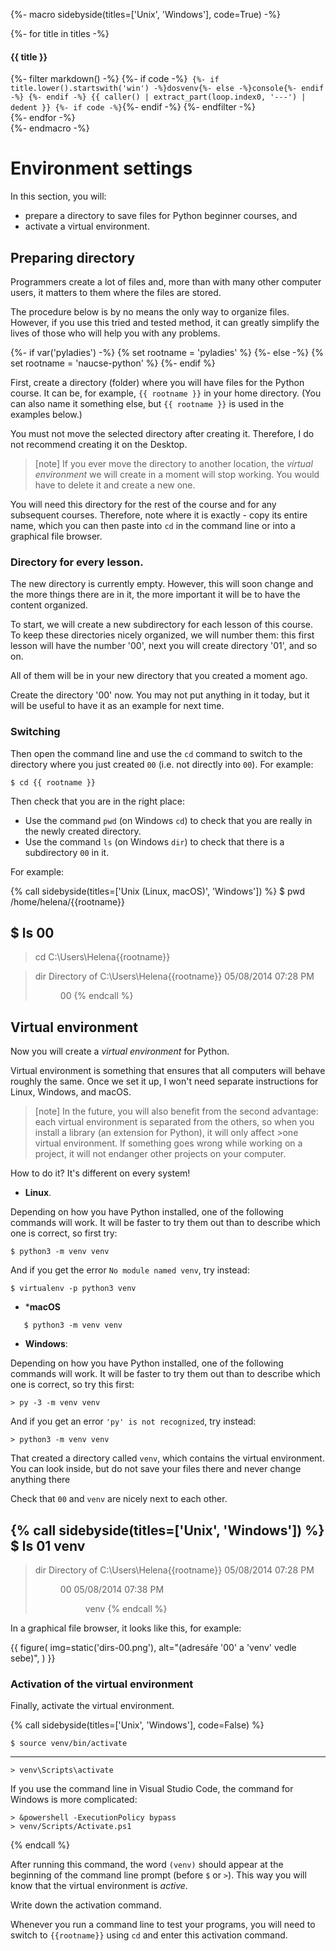 {%- macro sidebyside(titles=['Unix', 'Windows'], code=True) -%}
    <div class="row side-by-side-commands">
        {%- for title in titles -%}
            <div class="col">
                <h4>{{ title }}</h4>
{%- filter markdown() -%}
{%- if code -%}```
    {%- if title.lower().startswith('win') -%}dosvenv{%- else -%}console{%- endif -%}
{%- endif -%}
{{ caller() | extract_part(loop.index0, '---') | dedent }}
{%- if code -%}```{%- endif -%}
{%- endfilter -%}
            </div>
        {%- endfor -%}
    </div>
{%- endmacro -%}

# Environment settings

In this section, you will:
* prepare a directory to save files for Python beginner courses, and
* activate a virtual environment.

## Preparing directory

Programmers create a lot of files and, more than with many other computer users, it matters to them where the files are stored.

The procedure below is by no means the only way to organize files. However, if you use this tried and tested method, it can greatly simplify the lives of those who will help you with any problems.

{%- if var('pyladies') -%}
{% set rootname = 'pyladies' %}
{%- else -%}
{% set rootname = 'naucse-python' %}
{%- endif %}

First, create a directory (folder) where you will have files for the Python course. It can be, for example, `{{ rootname }}` in your home directory. (You can also name it something else, but `{{ rootname }}` is used in the examples below.)

You must not move the selected directory after creating it. Therefore, I do not recommend creating it on the Desktop.

>[note]
>If you ever move the directory to another location, the *virtual environment* we will create in a moment will stop working. You would have to delete it and create a new one.

You will need this directory for the rest of the course and for any subsequent courses. Therefore, note where it is exactly - copy its entire name, which you can then paste into `cd` in the command line or into a graphical file browser.

### Directory for every lesson.

The new directory is currently empty. However, this will soon change and the more things there are in it, the more important it will be to have the content organized.

To start, we will create a new subdirectory for each lesson of this course. To keep these directories nicely organized, we will number them: this first lesson will have the number '00', next you will create directory '01', and so on.

All of them will be in your new directory that you created a moment ago.

Create the directory '00' now. You may not put anything in it today, but it will be useful to have it as an example for next time.

### Switching

Then open the command line and use the `cd` command to switch to the directory where you just created `00` (i.e. not directly into `00`). For example:

 ```console
$ cd {{ rootname }}
```

Then check that you are in the right place:
* Use the command `pwd` (on Windows `cd`) to check that you are really in the newly created directory.
* Use the command `ls` (on Windows `dir`) to check that there is a subdirectory `00` in it.

For example:

{% call sidebyside(titles=['Unix (Linux, macOS)', 'Windows']) %}
$ pwd
/home/helena/{{rootname}}

$ ls
00
---
> cd
C:\Users\Helena\{{rootname}}

> dir
 Directory of C:\Users\Helena\{{rootname}}
05/08/2014 07:28 PM <DIR>  00
{% endcall %}

## Virtual environment

Now you will create a *virtual environment* for Python.

Virtual environment is something that ensures that all computers will behave roughly the same. Once we set it up, I won't need separate instructions for Linux, Windows, and macOS.

>[note]
>In the future, you will also benefit from the second advantage: each virtual environment is separated from the others, so when you install a library (an extension for Python), it will only affect >one virtual environment. If something goes wrong while working on a project, it will not endanger other projects on your computer.

How to do it? It's different on every system!

* **Linux**.

Depending on how you have Python installed, one of the following commands will work. It will be faster to try them out than to describe which one is correct, so first try:

```console
$ python3 -m venv venv
```

And if you get the error `No module named venv`, try instead:

```console
$ virtualenv -p python3 venv
```

* ***macOS**

```console
   $ python3 -m venv venv
 ```

* **Windows**:

Depending on how you have Python installed, one of the following commands will work. It will be faster to try them out than to describe which one is correct, so try this first:

```
> py -3 -m venv venv
```

And if you get an error `'py' is not recognized`, try instead:

```doscon
> python3 -m venv venv
```


That created a directory called `venv`, which contains the virtual environment. You can look inside, but do not save your files there and never change anything there

Check that `00` and `venv` are nicely next to each other.

{% call sidebyside(titles=['Unix', 'Windows']) %}
$ ls
01
venv
---
> dir
 Directory of C:\Users\Helena\{{rootname}}
05/08/2014 07:28 PM <DIR>  00
05/08/2014 07:38 PM <DIR>  venv
{% endcall %}

In a graphical file browser, it looks like this, for example:

 {{ figure(
    img=static('dirs-00.png'),
    alt="(adresáře '00' a 'venv' vedle sebe)",
) }}


### Activation of the virtual environment

Finally, activate the virtual environment.

{% call sidebyside(titles=['Unix', 'Windows'], code=False) %}
```console
$ source venv/bin/activate
```
---
```doscon
> venv\Scripts\activate
```

If you use the command line in Visual Studio Code, the command for Windows is more complicated:
```doscon
> &powershell -ExecutionPolicy bypass
> venv/Scripts/Activate.ps1
```
{% endcall %}
 
After running this command, the word `(venv)` should appear at the beginning of the command line prompt (before `$` or `>`). This way you will know that the virtual environment is *active*.

Write down the activation command.

Whenever you run a command line to test your programs, you will need to switch to `{{rootname}}` using `cd` and enter this activation command.
